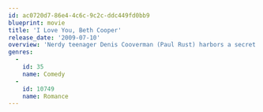 ```yaml
---
id: ac0720d7-86e4-4c6c-9c2c-ddc449fd0bb9
blueprint: movie
title: 'I Love You, Beth Cooper'
release_date: '2009-07-10'
overview: 'Nerdy teenager Denis Cooverman (Paul Rust) harbors a secret crush on Beth Cooper (Hayden Panettiere), the hottest girl in high school. During his graduation speech, Denis lets the cat out of the bag and declares his love for Beth, who, instead of dissing Denis, shows up at his house later that day and promises to show him the time of his life.'
genres:
  -
    id: 35
    name: Comedy
  -
    id: 10749
    name: Romance
---
```

